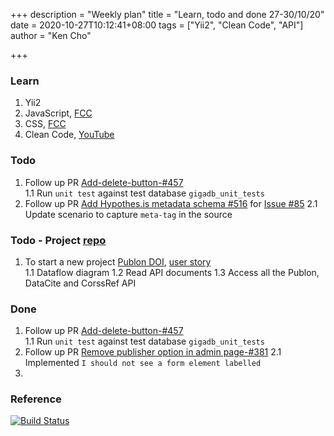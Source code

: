+++
description = "Weekly plan"
title = "Learn, todo and done 27-30/10/20"
date = 2020-10-27T10:12:41+08:00
tags = ["Yii2", "Clean Code", "API"]
author = "Ken Cho"

+++  
### Learn
1. Yii2
2. JavaScript, [FCC](https://www.freecodecamp.org/learn/)
3. CSS, [FCC](https://www.freecodecamp.org/learn/)
4. Clean Code, [YouTube](https://www.youtube.com/watch?v=7EmboKQH8lM)

### Todo
1. Follow up PR [Add-delete-button-#457](https://github.com/gigascience/gigadb-website/pull/503)  
    1.1 Run `unit test` against test database `gigadb_unit_tests`  
2. Follow up PR [Add Hypothes.is metadata schema  #516](https://github.com/gigascience/gigadb-website/pull/516) for [Issue #85](https://github.com/gigascience/gigadb-website/issues/85)
    2.1 Update scenario to capture `meta-tag` in the source  
    
### Todo - Project [repo](https://github.com/kencho51/test/tree/develop/mint_doi)
1. To start a new project [Publon DOI](https://drive.google.com/file/d/1bCUUq86WwNko8u1JImGmj96s3Rqv0Ldj/view?usp=sharing), [user story](https://docs.google.com/document/d/1CopK9e9QclOd91WRN1LREEBefMDb5cWoHiElj3IfKLc/edit#heading=h.2b6t0w755r3s)  
    1.1 Dataflow diagram
    1.2 Read API documents
    1.3 Access all the Publon, DataCite and CorssRef API
    
### Done
1. Follow up PR [Add-delete-button-#457](https://github.com/gigascience/gigadb-website/pull/503)  
    1.1 Run `unit test` against test database `gigadb_unit_tests`
2.  Follow up PR [Remove publisher option in admin page-#381](https://github.com/gigascience/gigadb-website/pull/507)
    2.1 Implemented `I should not see a form element labelled`
3.


### Reference


[![Build Status](https://travis-ci.org/kencho51/gigathing.svg?branch=master)](https://travis-ci.org/kencho51/gigathing)


